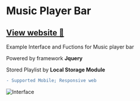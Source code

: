 # Music Player Bar

## [View website 🎵](https://music-player-bar.firebaseapp.com/)

Example Interface and Fuctions for Music player bar

Powered by framework __Jquery__

Stored Playlist by __Local Storage Module__
```diff
- Supported Mobile; Responsive web
```

![Interface](exweb.gif "Interface")
